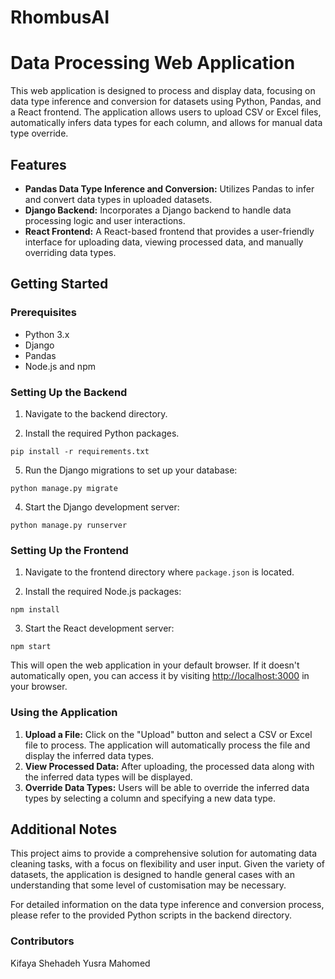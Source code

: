 # RhombusAI

# Data Processing Web Application

This web application is designed to process and display data, focusing on data type inference and conversion for datasets using Python, Pandas, and a React frontend. The application allows users to upload CSV or Excel files, automatically infers data types for each column, and allows for manual data type override.

## Features

- **Pandas Data Type Inference and Conversion:** Utilizes Pandas to infer and convert data types in uploaded datasets.
- **Django Backend:** Incorporates a Django backend to handle data processing logic and user interactions.
- **React Frontend:** A React-based frontend that provides a user-friendly interface for uploading data, viewing processed data, and manually overriding data types.

## Getting Started

### Prerequisites

- Python 3.x
- Django
- Pandas
- Node.js and npm

### Setting Up the Backend

1. Navigate to the backend directory.
   
3. Install the required Python packages.

`pip install -r requirements.txt`
   
5. Run the Django migrations to set up your database:

`python manage.py migrate`

4. Start the Django development server:

`python manage.py runserver`


### Setting Up the Frontend

1. Navigate to the frontend directory where `package.json` is located.
   
3. Install the required Node.js packages:

`npm install`

3. Start the React development server:

`npm start`

This will open the web application in your default browser. If it doesn't automatically open, you can access it by visiting [http://localhost:3000](http://localhost:3000) in your browser.

### Using the Application

1. **Upload a File:** Click on the "Upload" button and select a CSV or Excel file to process. The application will automatically process the file and display the inferred data types.
2. **View Processed Data:** After uploading, the processed data along with the inferred data types will be displayed.
3. **Override Data Types:** Users will be able to override the inferred data types by selecting a column and specifying a new data type.

## Additional Notes

This project aims to provide a comprehensive solution for automating data cleaning tasks, with a focus on flexibility and user input. Given the variety of datasets, the application is designed to handle general cases with an understanding that some level of customisation may be necessary.

For detailed information on the data type inference and conversion process, please refer to the provided Python scripts in the backend directory.

### Contributors 
Kifaya Shehadeh 
Yusra Mahomed 

